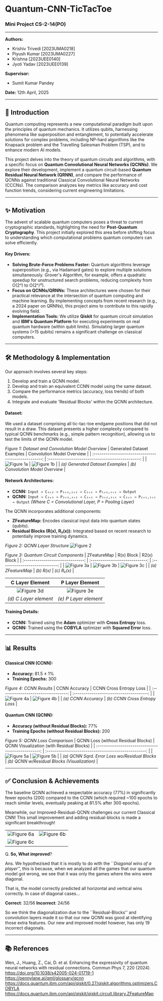 # Quantum-CNN-TicTacToe

### Mini Project CS-2-14(PO)

---

**Authors:**
* Krishiv Trivedi [2023UMA0218]
* Piyush Kumar [2023UMA0227]
* Krishna [2023UEE0140]
* Jyoti Yadav [2023UEE0139]

**Supervisor:**
* Sumit Kumar Pandey

**Date:** 12th April, 2025

---

## 🚀 Introduction

Quantum computing represents a new computational paradigm built upon the principles of quantum mechanics. It utilizes qubits, harnessing phenomena like superposition and entanglement, to potentially accelerate solutions for complex problems, including NP-hard algorithms like the Knapsack problem and the Travelling Salesman Problem (TSP), and to enhance modern AI models.

This project delves into the theory of quantum circuits and algorithms, with a specific focus on **Quantum Convolutional Neural Networks (QCNNs)**. We explore their development, implement a quantum circuit-based **Quantum Residual Neural Network (QRNN)**, and compare the performance of QCNNs against traditional Classical Convolutional Neural Networks (CCCNs). The comparison analyzes key metrics like accuracy and cost function trends, considering current engineering limitations.

---

## ✨ Motivation

The advent of scalable quantum computers poses a threat to current cryptographic standards, highlighting the need for **Post-Quantum Cryptography**. This project initially explored this area before shifting focus to understanding which computational problems quantum computers can solve efficiently.

#### Key Drivers:
* **Solving Brute-Force Problems Faster:** Quantum algorithms leverage superposition (e.g., via Hadamard gates) to explore multiple solutions simultaneously. Grover's Algorithm, for example, offers a quadratic speedup for unstructured search problems, reducing complexity from O(2ⁿ) to O(2ⁿ/²).
* **Focus on QCNNs/QRNNs:** These architectures were chosen for their practical relevance at the intersection of quantum computing and machine learning. By implementing concepts from recent research (e.g., a 2024 paper on QRNNs), this project aims to contribute to this rapidly evolving field.
* **Implementation Tools:** We utilize **Qiskit** for quantum circuit simulation and **IBM's Quantum Platform** for executing experiments on real quantum hardware (within qubit limits). Simulating larger quantum systems (>15 qubits) remains a significant challenge on classical computers.

---

## 🛠️ Methodology & Implementation

Our approach involves several key steps:
1.  Develop and train a QCNN model.
2.  Develop and train an equivalent CCNN model using the same dataset.
3.  Compare the performance metrics (accuracy, loss trends) of both models.
4.  Integrate and evaluate 'Residual Blocks' within the QCNN architecture.

#### Dataset:
We used a dataset comprising all tic-tac-toe endgame positions that did not result in a draw. This dataset presents a higher complexity compared to typical QCNN benchmarks (e.g., simple pattern recognition), allowing us to test the limits of the QCNN model.

*Figure 1: Dataset and Convolution Model Overview*
| Generated Dataset Examples                             | Convolution Model Overview                         |
| :---------------------------------------------------: | :-----------------------------------------------: |
| ![_Figure 1a_](/Report/assets/dataset.jpeg)           | ![_Figure 1b_](/Report/assets/CCNN.png)            |
| *(a) Generated Dataset Examples* | *(b) Convolution Model Overview* |

#### Network Architectures:
* **CCNN:** `Input → C₃ₓ₃ → P₃ₓ₃,₂ₓ₂ → C₂ₓ₂ → P₂ₓ₂,₁ₓ₁ → Output`
* **QCNN:** `Input → C₃ₓ₃ → P₃ₓ₃,₂ₓ₂ → C₂ₓ₂ → P₂ₓ₂,₂ₓ₁ → C₂ₓ₁ → P₂ₓ₁,₁ₓ₁ → Output`
    *(Where C = Convolutional Layer, P = Pooling Layer)*

The QCNN incorporates additional components:
* **ZFeatureMap:** Encodes classical input data into quantum states (qubits).
* **Residual Blocks (R(x), R₂(x)):** Integrated based on recent research to potentially improve training dynamics.

*Figure 2: QCNN Layer Structure*
![_Figure 2_](/Report/assets/QCNN.png)

*Figure 3: Quantum Circuit Components*
| ZFeatureMap                       | R(x) Block                      | R2(x) Block                       |
| :-------------------------------: | :-----------------------------: | :-----------------------------: |
| ![_Figure 3a_](/Report/assets/zfm.png) | ![_Figure 3b_](/Report/assets/rb.png) | ![_Figure 3c_](/Report/assets/r2.png) |
| *(a) ZFeatureMap* | *(b) R(x)* | *(c) R₂(x)* |

| C Layer Element                        | P Layer Element                        |
| :------------------------------------: | :------------------------------------: |
| ![_Figure 3d_](/Report/assets/conv_element.png) | ![_Figure 3e_](/Report/assets/pool_element.png) |
| *(d) C Layer element* | *(e) P Layer element* |

#### Training Details:
* **CCNN:** Trained using the **Adam** optimizer with **Cross Entropy** loss.
* **QCNN:** Trained using the **COBYLA** optimizer with **Squared Error** loss.

---

## 📊 Results

#### Classical CNN (CCNN):
* **Accuracy:** 81.5 ± 1%
* **Training Epochs:** 300

*Figure 4: CCNN Results*
| CCNN Accuracy                        | CCNN Cross Entropy Loss                   |
| :----------------------------------: | :--------------------------------------: |
| ![_Figure 4a_](/Report/assets/accu.jpeg) | ![_Figure 4b_](/Report/assets/cf.jpeg)   |
| *(a) CCNN Accuracy* | *(b) CCNN Cross Entropy Loss* |

#### Quantum CNN (QCNN):
* **Accuracy (without Residual Blocks):** 77%
* **Training Epochs (without Residual Blocks):** 200

*Figure 5: QCNN Loss Comparison*
| QCNN Loss (without Residual Blocks)                  | QCNN Visualization (with Residual Blocks)             |
| :-------------------------------------------------: | :---------------------------------------------------: |
| ![_Figure 5a_](/Report/assets/qcnn.jpeg)            | ![_Figure 5b_](/Report/assets/imp_qcnn.jpeg)             |
| *(a) QCNN Sqrd. Error Loss wo/Residual Blocks* | *(b) QCNN w/Residual Blocks (Visualization)* |

---

## ✅ Conclusion & Achievements

The baseline QCNN achieved a respectable accuracy (77%) in significantly fewer epochs (200) compared to the CCNN (which required ~100 epochs to reach similar levels, eventually peaking at 81.5% after 300 epochs).

Meanwhile, our Improved-Residual-QCNN challenges our current Classical CNN! This small improvement and adding residual-blocks is made a significant breakthrough!

|       |    |
| :-------------------------------------------------: | :---------------------------------------------------: |
| ![_Figure 6a_](/Report/assets/2.jpeg)            | ![_Figure 6b_](/Report/assets/imp_qcnn.jpeg)             |
| ![_Figure 6c_](/Report/assets/1.jpeg)            |

Q. **So, What improved**?

Ans. We hypothezised that it is mostly to do with the ``*Diagonal wins of a player*'', this is because, when we analyzed all the games that our quantum model got wrong, we see that it was only the games where the wins were diagonal.

That is, the model correctly predicted all horizontal and vertical wins correctly. In case of diagonal cases...

**Correct**: 32/56 **Incorrect**: 24/56

So we think the diagonalization due to the ``Residual-Blocks'' and convolution layers made it so that our new QCNN was good at identifying those extra features. Our new and improved model however, has only 19 incorrect diagonals.

---

## 📚 References

Wen, J., Huang, Z., Cai, D. et al. Enhancing the expressivity of quantum neural networks with residual connections. Commun Phys 7, 220 (2024). https://doi.org/10.1038/s42005-024-01719-1
https://pennylane.ai/qml/glossary/qcnn
https://docs.quantum.ibm.com/api/qiskit/0.27/qiskit.algorithms.optimizers.COBYLA
https://docs.quantum.ibm.com/api/qiskit/qiskit.circuit.library.ZFeatureMap
